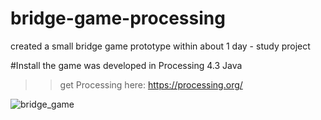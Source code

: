 # bridge-game-processing
created a small bridge game prototype within about 1 day - study project

#Install
the game was developed in Processing 4.3 Java 
>> get Processing here: https://processing.org/ 



![bridge_game ](https://github.com/MEO03W/bridge-game-processing/assets/58468907/8f2494eb-afcb-4aa6-b91b-0b589fe3a469)
